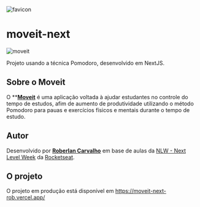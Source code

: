 ![favicon](https://user-images.githubusercontent.com/19395705/111241182-61330e00-85db-11eb-88e1-0c57eb39e859.png)

# moveit-next

![moveit](https://user-images.githubusercontent.com/19395705/111241158-537d8880-85db-11eb-8034-51b971685af1.png)


Projeto usando a técnica Pomodoro, desenvolvido em NextJS.

## Sobre o Moveit

O **[**Moveit**](https://moveit-next-rob.vercel.app/) é uma aplicação voltada à ajudar estudantes no controle do tempo de estudos, afim de aumento de produtividade utilizando o método Pomodoro para pauas e exercícios físicos e mentais durante o tempo de estudo.

## Autor

Desenvolvido por [**Roberlan Carvalho**](https://roberlancarvalho.com/) em base de aulas da [NLW - Next Level Week](https://nextlevelweek.com/) da [Rocketseat](https://rocketseat.com.br/).

## O projeto

O projeto em produção está disponível em https://moveit-next-rob.vercel.app/
